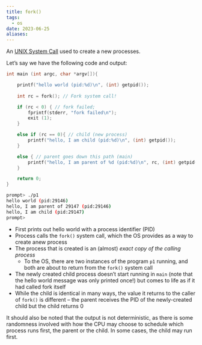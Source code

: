 ```yaml
---
title: fork()
tags:
  - os
date: 2023-06-25
aliases:
---
```


An [UNIX System Call](UNIX%20System%20Calls.md) used to create a new processes.

Let’s say we have the following code and output:
```c
int main (int argc, char *argv[]){

	printf("hello world (pid:%d)\n", (int) getpid());
	
	int rc = fork(); // Fork system call!

	if (rc < 0) { // fork failed; 
		fprintf(stderr, "fork failed\n"); 
		exit (1);
	}

	else if (rc == 0){ // child (new process)
		printf("hello, I am child (pid:%d)\n", (int) getpid());
	}

	else { // parent goes down this path (main)
		printf("hello, I am parent of %d (pid:%d)\n", rc, (int) getpid());
	}

	return 0;
}
```
```bash
prompt> ./p1
hello world (pid:29146)
hello, I am parent of 29147 (pid:29146)
hello, I am child (pid:29147)
prompt>
```

- First prints out hello world with a process identifier (PID)
- Process calls the `fork()` system call, which the OS provides as a way to create anew process
- The process that is created is an (almost) *exact copy of the calling process*
	- To the OS, there are two instances of the program `p1` running, and both are about to return from the `fork()` system call
- The newly created child process doesn’t start running in `main` (note that the hello world message was only printed once!) but comes to life as if it had called fork itself
- While the child is identical in many ways, the value it returns to the caller of `fork()` is different – the parent receives the PID of the newly-created child but the child returns 0

It should also be noted that the output is not deterministic, as there is some randomness involved with how the CPU may choose to schedule which process runs first, the parent or the child. In some cases, the child may run first. 